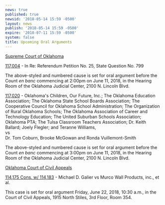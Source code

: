 ```yaml
---
news: true
published: true
newsid: '2018-05-14 15:59 -0500'
layout: news
publish: '2018-05-14 15:59 -0500'
expire: '2018-07-11 15:59 -0500'
system: false
title: Upcoming Oral Arguments
---
```

<u>Supreme Court of Oklahoma</u>

[117,004](http://www.oscn.net/dockets/GetCaseInformation.aspx?db=appellate&number=117004) - In Re: Referendum Petition No. 25, State Question No. 799  

The above-styled and numbered cause is set for oral argument before the Count <em>en banc</em> commencing at 2:00pm on June 11, 2018, in the Hearing Room of the Oklahoma Judicial Center, 2100 N. Lincoln Blvd.

[117,020](http://www.oscn.net/dockets/GetCaseInformation.aspx?db=appellate&number=117020) - Oklahoma's Children, Our Future, Inc.; The Oklahoma Education Association; The Oklahoma State School Boards Association; The Cooperative Council for Oklahoma School Administration; The Organization of Rural Oklahoma Schools; The Oklahoma Association of Career and Technology Education; The United Suburban Schools Association; Oklahoma PTA;  The Tulsa Classroom Teachers Association; Dr. Keith Ballard; Joely Flegler; and Teranne Williams,  
vs  
Dr. Tom Coburn, Brooke McGowan and Ronda Vuillemont-Smith

The above-styled and numbered cause is set for oral argument before the Count <em>en banc</em> commencing at 3:00pm on June 11, 2018, in the Hearing Room of the Oklahoma Judicial Center, 2100 N. Lincoln Blvd.

<u>Oklahoma Court of Civil Appeals</u>

[114,175 Cons. w/ 114,183](http://www.oscn.net/dockets/GetCaseInformation.aspx?db=appellate&number=114175) - Michael D. Galier vs Murco Wall Products, inc., et al.

This case is set for oral argument Friday, June 22, 2018, 10:30 a.m., in the Court of Civil Appeals, 1915 North Stiles, 3rd Floor, Room 354.
